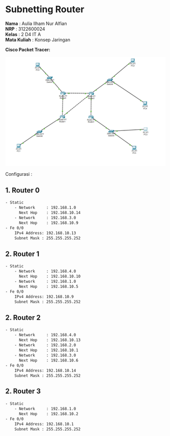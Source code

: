 # Subnetting Router
**Nama** : Aulia Ilham Nur Alfian </br>
**NRP** : 3122600024 </br>
**Kelas** : 2 D4 IT A </br>
**Mata Kuliah** : Konsep Jaringan </br>

**Cisco Packet Tracer:**

<img src="./assets/1.png">

Configurasi :

## **1. Router 0**
    - Static
        - Network     : 192.168.1.0
          Next Hop    : 192.168.10.14
        - Network     : 192.168.3.0
          Next Hop    : 192.168.10.9
    - Fe 0/0
        IPv4 Address: 192.168.10.13
        Subnet Mask : 255.255.255.252

## **2. Router 1**
    - Static
        - Network     : 192.168.4.0
          Next Hop    : 192.168.10.10
        - Network     : 192.168.1.0
          Next Hop    : 192.168.10.5
    - Fe 0/0
        IPv4 Address: 192.168.10.9
        Subnet Mask : 255.255.255.252

## **2. Router 2**
    - Static
        - Network     : 192.168.4.0
          Next Hop    : 192.168.10.13
        - Network     : 192.168.2.0
          Next Hop    : 192.168.10.1
        - Network     : 192.168.3.0
          Next Hop    : 192.168.10.6
    - Fe 0/0
        IPv4 Address: 192.168.10.14
        Subnet Mask : 255.255.255.252

## **2. Router 3**
    - Static
        - Network     : 192.168.1.0
          Next Hop    : 192.168.10.2
    - Fe 0/0
        IPv4 Address: 192.168.10.1
        Subnet Mask : 255.255.255.252
